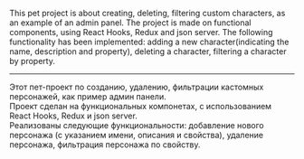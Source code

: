 This pet project is about creating, deleting, filtering custom characters, as an example of an admin panel.                                              The project is made on functional components, using React Hooks, Redux and json server.                                                                  The following functionality has been implemented: adding a new character(indicating the name, description and property),                            deleting a character, filtering a character by property.

-----------------------------------------------------------------------------------------------------------------------

Этот пет-проект по созданию, удалению, фильтрации кастомных персонажей, как пример админ панели.                        
Проект сделан на функциональных компонетах, с использованием React Hooks, Redux  и json server.  
Реализованы следующие функциональности: добавление нового персонажа (с указанием имени, описания и свойства), 
удаление персонажа, фильтрация персонажа по свойству.

